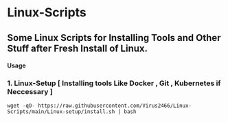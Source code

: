 # Linux-Scripts


## Some Linux Scripts for Installing Tools and Other Stuff after Fresh Install of Linux.


#### Usage

### 1. Linux-Setup [ Installing tools Like Docker , Git , Kubernetes if Neccessary ]

```
wget -qO- https://raw.githubusercontent.com/Virus2466/Linux-Scripts/main/Linux-setup/install.sh | bash
```
